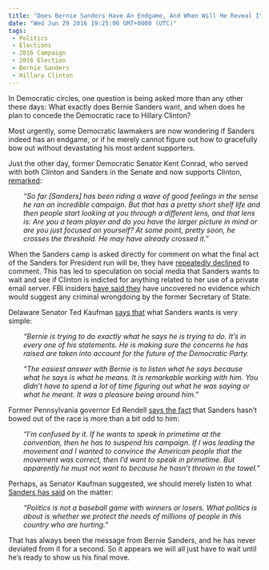 ```yaml
---
title: "Does Bernie Sanders Have An Endgame, And When Will He Reveal It?"
date: "Wed Jun 29 2016 19:25:06 GMT+0000 (UTC)"
tags: 
 - Politics
 - Elections
 - 2016 Campaign
 - 2016 Election
 - Bernie Sanders
 - Hillary Clinton
---
```

<p>In Democratic circles, one question is being asked more than any other these days: What exactly does Bernie Sanders want, and when does he plan to concede the Democratic race to Hillary Clinton?</p><p>Most urgently, some Democratic lawmakers are now wondering if Sanders indeed has an endgame, or if he merely cannot figure out how to gracefully bow out without devastating his most ardent supporters.</p><p>Just the other day, former Democratic Senator&#xA0;Kent Conrad, who served with both Clinton and Sanders in the Senate and now supports Clinton, <a href="http://www.huffingtonpost.com/entry/bernie-sanders-convention_us_5773f0f4e4b0352fed3e97f7?section=" onclick="__gaTracker(&apos;send&apos;, &apos;event&apos;, &apos;outbound-article&apos;, &apos;http://www.huffingtonpost.com/entry/bernie-sanders-convention_us_5773f0f4e4b0352fed3e97f7?section=&apos;, &apos;remarked&apos;);" target="_blank">remarked</a>:</p><p style="padding-left: 30px;"><em>&#x201C;So far [Sanders]&#xA0;has been riding a wave of good feelings in the sense he ran an incredible campaign.&#xA0;But that has a pretty short shelf life and then people start looking at you through a different lens, and that lens is: Are you a team player and do you have the larger picture in mind or are you just focused on yourself? At some point, pretty soon, he crosses the threshold. He may have already crossed it.&#x201D;</em></p><p>When the Sanders camp is asked directly for comment on what the final act of the Sanders for President run will be, they have <a href="http://www.huffingtonpost.com/entry/bernie-sanders-convention_us_5773f0f4e4b0352fed3e97f7?section=" onclick="__gaTracker(&apos;send&apos;, &apos;event&apos;, &apos;outbound-article&apos;, &apos;http://www.huffingtonpost.com/entry/bernie-sanders-convention_us_5773f0f4e4b0352fed3e97f7?section=&apos;, &apos;repeatedly declined&apos;);" target="_blank">repeatedly declined</a> to comment. This has led to speculation on social media that Sanders wants to wait and see if Clinton is indicted for anything related to her use of a private email server. FBI insiders <a href="http://www.liberalamerica.org/2016/06/14/breaking-fbi-says-no-charges-will-filed-hillary-email-matter/" target="_blank">have said they</a> have uncovered no evidence which would suggest any criminal wrongdoing by the former Secretary of State.</p><p>Delaware Senator Ted Kaufman <a href="http://www.huffingtonpost.com/entry/bernie-sanders-convention_us_5773f0f4e4b0352fed3e97f7?section=" onclick="__gaTracker(&apos;send&apos;, &apos;event&apos;, &apos;outbound-article&apos;, &apos;http://www.huffingtonpost.com/entry/bernie-sanders-convention_us_5773f0f4e4b0352fed3e97f7?section=&apos;, &apos;says that&apos;);" target="_blank">says that</a> what Sanders wants is very simple:</p><p style="padding-left: 30px;"><em>&#x201C;Bernie is trying to do exactly what he says he is trying to do. It&#x2019;s in every one of his statements. He is making sure the concerns he has raised are taken into account for the future of the Democratic Party.</em></p><p style="padding-left: 30px;"><em>&#x201C;The easiest answer with Bernie is to listen what he says because what he says is what he means. It is remarkable working with him. You didn&#x2019;t have to spend a lot of time figuring out what he was saying or what he meant. It was a pleasure being around him.&#x201D;</em></p><p>Former Pennsylvania governor Ed Rendell <a href="http://www.huffingtonpost.com/entry/bernie-sanders-convention_us_5773f0f4e4b0352fed3e97f7?section=" onclick="__gaTracker(&apos;send&apos;, &apos;event&apos;, &apos;outbound-article&apos;, &apos;http://www.huffingtonpost.com/entry/bernie-sanders-convention_us_5773f0f4e4b0352fed3e97f7?section=&apos;, &apos;says the fact&apos;);" target="_blank">says the fact</a> that Sanders hasn&#x2019;t bowed out of the race is more than a bit odd to him:</p><p style="padding-left: 30px;"><em>&#x201C;I&#x2019;m confused by it. If he wants to speak in primetime at the convention, then he has to suspend his campaign. If I was leading the movement and I wanted to convince the American people that the movement was correct, then I&#x2019;d want to speak in primetime. But apparently he must not want to because he hasn&#x2019;t thrown in the towel.&#x201D;</em></p><p>Perhaps, as Senator Kaufman suggested, we should merely listen to what <a href="http://www.huffingtonpost.com/entry/bernie-sanders-convention_us_5773f0f4e4b0352fed3e97f7?section=" onclick="__gaTracker(&apos;send&apos;, &apos;event&apos;, &apos;outbound-article&apos;, &apos;http://www.huffingtonpost.com/entry/bernie-sanders-convention_us_5773f0f4e4b0352fed3e97f7?section=&apos;, &apos;Sanders has said&apos;);" target="_blank">Sanders has said</a> on the matter:</p><p style="padding-left: 30px;"><em>&#x201C;Politics is not a baseball game with winners or losers. What politics is about is whether we protect the needs of millions of people in this country who are hurting.&#x201D;</em></p><p>That has always been the message from Bernie Sanders, and he has never deviated from it for a second. So it appears we will all just have to wait until he&#x2019;s ready to show us his final move.</p>
